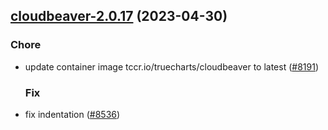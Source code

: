 

## [cloudbeaver-2.0.17](https://github.com/succelle/charts/compare/cloudbeaver-2.0.16...cloudbeaver-2.0.17) (2023-04-30)

### Chore

- update container image tccr.io/truecharts/cloudbeaver to latest ([#8191](https://github.com/succelle/charts/issues/8191))
  
  ### Fix

- fix indentation ([#8536](https://github.com/succelle/charts/issues/8536))
  
  